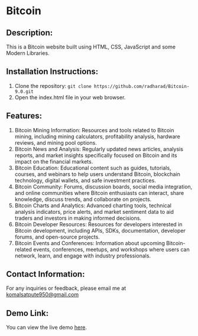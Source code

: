 # Bitcoin

## Description:
This is a Bitcoin website built using HTML, CSS, JavaScript and some Modern Libraries.

## Installation Instructions:
1. Clone the repository: `git clone https://github.com/radharad/Bitcoin-9.0.git `
2. Open the index.html file in your web browser.

## Features:
1. Bitcoin Mining Information: Resources and tools related to Bitcoin mining, including mining calculators, profitability analysis, hardware reviews, and mining pool options.
2. Bitcoin News and Analysis: Regularly updated news articles, analysis reports, and market insights specifically focused on Bitcoin and its impact on the financial markets.
3. Bitcoin Education: Educational content such as guides, tutorials, courses, and webinars to help users understand Bitcoin, blockchain technology, digital wallets, and safe investment practices.
4. Bitcoin Community: Forums, discussion boards, social media integration, and online communities where Bitcoin enthusiasts can interact, share knowledge, discuss trends, and collaborate on projects.
5. Bitcoin Charts and Analytics: Advanced charting tools, technical analysis indicators, price alerts, and market sentiment data to aid traders and investors in making informed decisions.
6. Bitcoin Developer Resources: Resources for developers interested in Bitcoin development, including APIs, SDKs, documentation, developer forums, and open-source projects.
7. Bitcoin Events and Conferences: Information about upcoming Bitcoin-related events, conferences, meetups, and workshops where users can network, learn, and engage with industry professionals.

## Contact Information:
For any inquiries or feedback, please email me at komalsatpute950@gmail.com

## Demo Link:
You can view the live demo [here](https://gentle-brigadeiros-507d3e.netlify.app).

